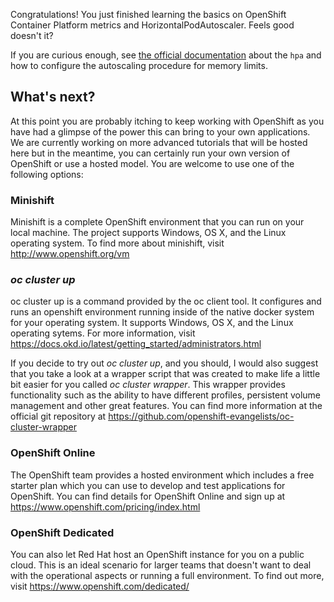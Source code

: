 Congratulations!  You just finished learning the basics on OpenShift Container Platform metrics and HorizontalPodAutoscaler. Feels good doesn't it?

If you are curious enough, see [the official documentation](https://docs.openshift.org/latest/dev_guide/pod_autoscaling.html)
about the `hpa` and how to configure the autoscaling procedure for memory
limits.

## What's next?

At this point you are probably itching to keep working with OpenShift as you have had a glimpse of the power this can bring to your own applications.  We are currently working on more advanced tutorials that will be hosted here but in the meantime, you can certainly run your own version of OpenShift or use a hosted model.  You are welcome to use one of the following options:

### Minishift

Minishift is a complete OpenShift environment that you can run on your local machine.  The project supports Windows, OS X, and the Linux operating system.  To find more about minishift, visit http://www.openshift.org/vm

### *oc cluster up*

oc cluster up is a command provided by the oc client tool.  It configures and runs an openshift environment running inside of the native docker system for your operating system.  It supports Windows, OS X, and the Linux operating sytems.  For more information, visit https://docs.okd.io/latest/getting_started/administrators.html

If you decide to try out *oc cluster up*, and you should, I would also suggest that you take a look at a wrapper script that was created to make life a little bit easier for you called *oc cluster wrapper*.  This wrapper provides functionality such as the ability to have different profiles, persistent volume management and other great features.  You can find more information at the official git repository at https://github.com/openshift-evangelists/oc-cluster-wrapper


### OpenShift Online

The OpenShift team provides a hosted environment which includes a free starter plan which you can use to develop and test applications for OpenShift. You can find details for OpenShift Online and sign up at https://www.openshift.com/pricing/index.html

### OpenShift Dedicated

You can also let Red Hat host an OpenShift instance for you on a public cloud.  This is an ideal scenario for larger teams that doesn't want to deal with the operational aspects or running a full environment.  To find out more, visit https://www.openshift.com/dedicated/
